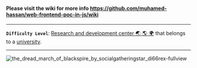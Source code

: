 #### Please visit the wiki for more info https://github.com/muhamed-hassan/web-frontend-poc-in-js/wiki

***

**`Difficulty Level`**: [Research and development center 🌏 🌎 🌍](https://en.wikipedia.org/wiki/Research_and_development) that belongs to a [university](https://en.wikipedia.org/wiki/University).

***

![the_dread_march_of_blackspire_by_socialgatheringstar_di66rex-fullview](https://github.com/user-attachments/assets/0922471c-933d-4ff4-a93c-584707ee3134)
